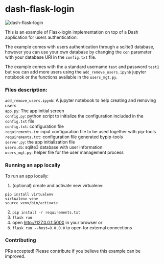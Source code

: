# dash-flask-login

![dash-flask-login](https://user-images.githubusercontent.com/31367475/47422577-4f761500-d759-11e8-90c2-b70a79fcd610.gif)

This is an example of Flask-login implementation on top of a Dash application for users authentication.

The example comes with users authentication through a sqlite3 database, however you can use your own database by changing the `con` parameter with your database URI in the `config.txt` file.

The example comes with the a standard username `test` and password `test1` but you can add more users using the `add_remove_users.ipynb` jupyter notebook or the functions available in the `users_mgt.py`.

### Files description:
`add_remove_users.ipynb`: A jupyter notebook to help creating and removing users<br/>
`app.py`: The app initial screen<br/>
`config.py`: python script to initialize the configuration included in the `config.txt` file<br/>
`config.txt`: configuration file<br/>
`requirements.in`: input configuration file to be used together with pip-tools<br/>
`requirements.txt`: configuration file generated bypip-tools<br/>
`server.py`: the app initialization file<br/>
`users.db`: sqlite3 database with user information<br/>
`users_mgt.py`: helper file for the user management process<br/>

### Running an app locally

To run an app locally:

1. (optional) create and activate new virtualenv:

```
pip install virtualenv
virtualenv venv
source venv/bin/activate
```

2. `pip install -r requirements.txt`
3. `flask run`
4. open http://127.0.0.1:5000 in your browser or
5. `flask run --host=0.0.0.0` to open for external connections

### Contributing

PRs accepted! Please contribute if you believe this example can be improved.
